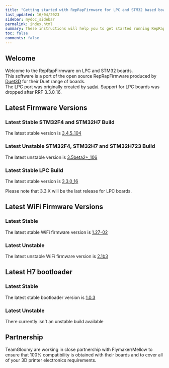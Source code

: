 ```yaml
---
title: "Getting started with RepRapFirmware for LPC and STM32 based boards"
last_updated: 16/04/2023
sidebar: mydoc_sidebar
permalink: index.html
summary: These instructions will help you to get started running RepRapFirmware on your LPC or STM32 based 3D printer board
toc: false
comments: false
---
```


## Welcome

Welcome to the RepRapFirmware on LPC and STM32 boards.  
This software is a port of the open source RepRapFirmware produced by [Duet3D](http://www.duet3d.com) for their Duet range of boards.  
The LPC port was originally created by [sadvi](https://github.com/sdavi). Support for LPC boards was dropped after RRF 3.3.0_16.  

## Latest Firmware Versions

### Latest Stable STM32F4 and STM32H7 Build

The latest stable version is [3.4.5_104](https://github.com/gloomyandy/RepRapFirmware/releases/tag/v3.4.5%2B_104)

### Latest Unstable STM32F4, STM32H7 and STM32H723 Build

The latest unstable version is [3.5beta2+_106](https://github.com/gloomyandy/RepRapFirmware/releases/tag/v3.5beta2%2B_106)

### Latest Stable LPC Build

The latest stable version is [3.3.0_16](https://github.com/gloomyandy/RepRapFirmware/releases/tag/v3.3.0_16)

Please note that 3.3.X will be the last release for LPC boards.

## Latest WiFi Firmware Versions

### Latest Stable

The latest stable WiFi firmware version is [1.27-02](https://github.com/gloomyandy/DuetWiFiSocketServer/releases/tag/v1.27-02)

### Latest Unstable

The latest unstable WiFi firmware version is [2.1b3](https://github.com/gloomyandy/RepRapFirmware/releases/tag/v3.5beta2%2B_103)

## Latest H7 bootloader

### Latest Stable

The latest stable bootloader version is [1.0.3](https://github.com/gloomyandy/IAP/releases/tag/IAP_1.0.3)

### Latest Unstable

There currently isn't an unstable build available
## Partnership

TeamGloomy are working in close partnership with Flymaker/Mellow to ensure that 100% compatibility is obtained with their boards and to cover all of your 3D printer electronics requirements.  
